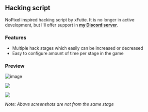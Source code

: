 ## Hacking script
NoPixel inspired hacking script by xFutte. It is no longer in active development, but I'll offer support in **[my Discord server](https://discord.gg/gQrjCcjMaV)**.

### Features

- Multiple hack stages which easily can be increased or decreased
- Easy to configure amount of time per stage in the game

### Preview

![image](https://user-images.githubusercontent.com/6727484/185662984-7afd081b-64b4-467e-a25d-240988ecbaab.png)

![](https://i.imgur.com/j1Ev1lT.png)

![](https://i.imgur.com/04P31BN.png)

*Note: Above screenshots are not from the same stage*

